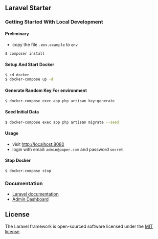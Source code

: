 ## Laravel Starter

### Getting Started With Local Development

#### Preliminary
* copy the file `.env.example` to `env`
```bash
$ composer install
```

#### Setup And Start Docker
```bash
$ cd docker
$ docker-compose up -d
```

#### Generate Random Key For environment
```bash
$ docker-compose exec app php artisan key:generate
```

#### Seed Initial Data
```bash
$ docker-compose exec app php artisan migrate --seed
```

#### Usage
* visit [http://localhost:8080](http://localhost:8080)
* login with email: `admin@paper.com` and password `secret`

#### Stop Docker
```bash
$ docker-compose stop
```

### Documentation
* [Laravel documentation](https://laravel.com/docs)
* [Admin Dashboard](https://paper-dashboard-laravel.creative-tim.com/docs/getting-started/laravel-setup.html)

## License
The Laravel framework is open-sourced software licensed under the [MIT license](https://opensource.org/licenses/MIT).
